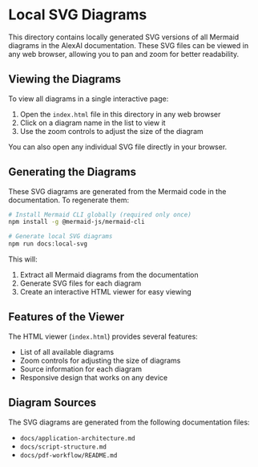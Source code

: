 # Local SVG Diagrams

This directory contains locally generated SVG versions of all Mermaid diagrams in the AlexAI documentation. These SVG files can be viewed in any web browser, allowing you to pan and zoom for better readability.

## Viewing the Diagrams

To view all diagrams in a single interactive page:

1. Open the `index.html` file in this directory in any web browser
2. Click on a diagram name in the list to view it
3. Use the zoom controls to adjust the size of the diagram

You can also open any individual SVG file directly in your browser.

## Generating the Diagrams

These SVG diagrams are generated from the Mermaid code in the documentation. To regenerate them:

```bash
# Install Mermaid CLI globally (required only once)
npm install -g @mermaid-js/mermaid-cli

# Generate local SVG diagrams
npm run docs:local-svg
```

This will:
1. Extract all Mermaid diagrams from the documentation
2. Generate SVG files for each diagram
3. Create an interactive HTML viewer for easy viewing

## Features of the Viewer

The HTML viewer (`index.html`) provides several features:

- List of all available diagrams
- Zoom controls for adjusting the size of diagrams
- Source information for each diagram
- Responsive design that works on any device

## Diagram Sources

The SVG diagrams are generated from the following documentation files:

- `docs/application-architecture.md`
- `docs/script-structure.md`
- `docs/pdf-workflow/README.md`
